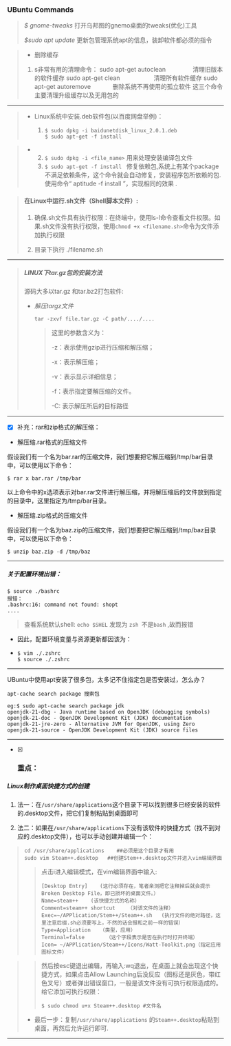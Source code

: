 ### UBuntu Commands

> *$ gnome-tweaks*                      打开乌邦图的gnemo桌面的tweaks(优化)工具
> 
> *$sudo apt update*                        更新包管理系统apt的信息，装卸软件都必须的指令

> - 删除缓存
> 1. s非常有用的清理命令： 
>    sudo apt-get autoclean                清理旧版本的软件缓存 
>    sudo apt-get clean                    清理所有软件缓存 
>    sudo apt-get autoremove             删除系统不再使用的孤立软件 
>    这三个命令主要清理升级缓存以及无用包的

-----------------------------

> - Linux系统中安装.deb软件包(以百度网盘举例)：
>   
>   1. ```shell
>      $ sudo dpkg -i baidunetdisk_linux_2.0.1.deb
>      $ sudo apt-get -f install
>      ```

> - 2. `$ sudo dpkg -i <file_name>`            用来处理安装编译包文件
>   3. `$ sudo apt-get -f install `            修复依赖包,系统上有某个package不满足依赖条件，这个命令就会自动修复，安装程序包所依赖的包.使用命令“ aptitude -f install ”，实现相同的效果 .

> #### 在Linux中运行.sh文件（Shell脚本文件）:
> 
> 1. 确保.sh文件具有执行权限：在终端中，使用ls-l命令查看文件权限。如果.sh文件没有执行权限，使用`chmod +x <filename.sh>`命令为文件添加执行权限
> 
> 2. 目录下执行 ./filename.sh

------------------------------

> ##### LINUX下tar.gz包的安装方法
> 
> 源码大多以tar.gz 和tar.bz2打包软件:
> 
> - *解压targz文件*
>   
>   ```shell
>   tar -zxvf file.tar.gz -C path/..../....
>   ```
>   
>   > 这里的参数含义为：
>   > 
>   > -z：表示使用gzip进行压缩和解压缩；
>   > 
>   > -x：表示解压缩；
>   > 
>   > -v：表示显示详细信息；
>   > 
>   > -f：表示指定要解压缩的文件。
>   > 
>   > -C: 表示解压所后的目标路径

-------

- [x] 补充：rar和zip格式的解压缩：

- 解压缩.rar格式的压缩文件

假设我们有一个名为bar.rar的压缩文件，我们想要把它解压缩到/tmp/bar目录中，可以使用以下命令：

```shell
$ rar x bar.rar /tmp/bar 
```

以上命令中的x选项表示对bar.rar文件进行解压缩，并将解压缩后的文件放到指定的目录中，这里指定为/tmp/bar目录。

- 解压缩.zip格式的压缩文件

假设我们有一个名为baz.zip的压缩文件，我们想要把它解压缩到/tmp/baz目录中，可以使用以下命令：

```shell
$ unzip baz.zip -d /tmp/baz
```

----------

##### **关于配置环境出错**：

```shell
$ source ./bashrc
报错：
.bashrc:16: command not found: shopt
....
```

>  查看系统默认shell:     `echo $SHEL`  发现为 `zsh `不是`bash` ,故而报错

- 因此，配置环境变量与资源更新都因该为：

- ```shell
  $ vim ./.zshrc
  $ source ./.zshrc
  ```

----

UBuntu中使用apt安装了很多包，太多记不住指定包是否安装过，怎么办？

```shell
apt-cache search package 搜索包

eg:$ sudo apt-cache search package jdk 
openjdk-21-dbg - Java runtime based on OpenJDK (debugging symbols)
openjdk-21-doc - OpenJDK Development Kit (JDK) documentation
openjdk-21-jre-zero - Alternative JVM for OpenJDK, using Zero
openjdk-21-source - OpenJDK Development Kit (JDK) source files
```

--------------

- [x] ### 重点：

##### Linux制作桌面快捷方式的创建

1. 法一：在`/usr/share/applications`这个目录下可以找到很多已经安装的软件的.desktop文件，把它们复制粘贴到桌面即可

2. 法二：如果在`/usr/share/applications`下没有该软件的快捷方式（找不到对应的.desktop文件），也可以手动创建并编辑一个：

> ```shell
> cd /usr/share/applications    ##必须是这个目录才有用
> sudo vim Steam++.desktop   ##创建Stem++.desktop文件并进入vim编辑界面
> ```
> 
> > 点击i进入编辑模式，在vim编辑界面中输入:
> > 
> >     [Desktop Entry]    (这行必须存在，笔者亲测把它注释掉后就会提示Broken Desktop File，即已损坏的桌面文件。）
> >     Name=steam++    (该快捷方式的名称）
> >     Comment=steam++ shortcut    （对该文件的注释）
> >     Exec=~/APPlication/Stem++/Steam++.sh   (执行文件的绝对路径，这里注意后缀.sh必须要写上，不然的话会报和之前一样的错误）
> >     Type=Application   （类型，应用）
> >     Terminal=false       （这个字段表示是否在执行时打开终端）
> >     Icon= ~/APPlication/Steam++/Icons/Watt-Toolkit.png（指定应用图标文件）

> > 然后按esc键退出编辑，再输入:wq退出，在桌面上就会出现这个快捷方式，如果点击Allow Launching后没反应（图标还是灰色，带红色叉号）或者弹出错误窗口，一般是该文件没有可执行权限造成的。给它添加可执行权限：
> > 
> > ```shell
> > $ sudo chmod u+x Steam++.desktop #文件名
> > ```
> 
> - 最后一步：复制`/usr/share/applications` 的`Steam++.desktop`粘贴到桌面，再然后允许运行即可.



----------
